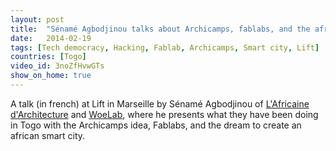 ```yaml
---
layout: post
title:  "Sénamé Agbodjinou talks about Archicamps, fablabs, and the african smart city"
date:   2014-02-19
tags: [Tech democracy, Hacking, Fablab, Archicamps, Smart city, Lift]
countries: [Togo]
video_id: 3noZfHvwGTs
show_on_home: true
---
```


A talk (in french) at Lift in Marseille by Sénamé Agbodjinou of [L'Africaine d'Architecture](http://www.lafricainedarchitecture.com)
and [WoeLab](http://www.woelabo.com), where he presents what they have been doing in Togo with the Archicamps idea,
Fablabs, and the dream to create an african smart city. 


                
                